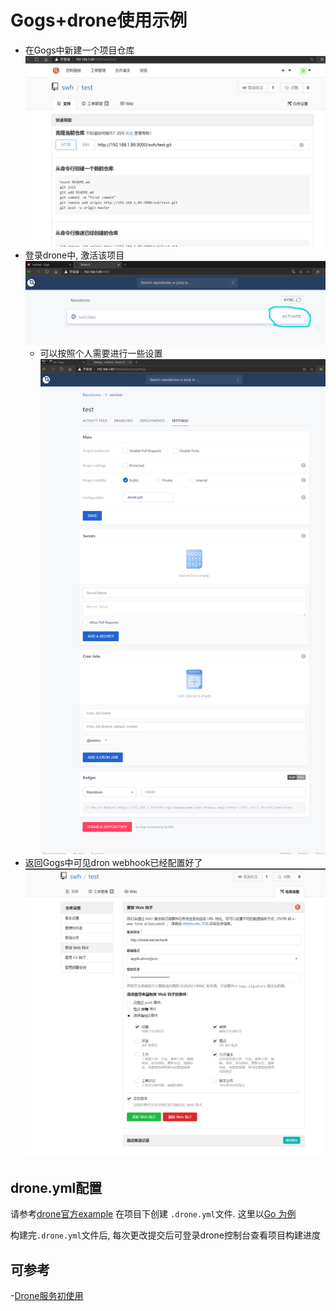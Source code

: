 # Gogs+drone使用示例

- 在Gogs中新建一个项目仓库
    ![](pic/use-example/new-test-project.png)
- 登录drone中, 激活该项目
    ![](pic/use-example/test-active.png)
    - 可以按照个人需要进行一些设置
        ![](pic/use-example/dron-setting-example.png)
- 返回Gogs中可见dron webhook已经配置好了
    ![](pic/use-example/test-dron-in-gogs.png)
    
## drone.yml配置
请参考[drone官方example](https://docs.drone.io/pipeline/docker/examples/) 在项目下创建
`.drone.yml`文件. 这里以[Go 为例](.drone.yml)


构建完`.drone.yml`文件后, 每次更改提交后可登录drone控制台查看项目构建进度

## 可参考
-[Drone服务初使用](https://developer.aliyun.com/article/744529)